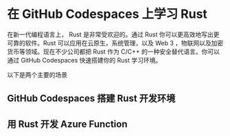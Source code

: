 # **在 GitHub Codespaces 上学习 Rust**

在新一代编程语言上， Rust 是非常受欢迎的。通过 Rust 你可以更高效地写出更可靠的软件。Rust 可以应用在云原生，系统管理，以及 Web 3 ，物联网以及加密货币等领域。现在不少公司都把 Rust 作为 C/C++ 的一种安全替代语言。你可以通过 GitHub Codespaces 快速搭建你的 Rust 学习环境。

以下是两个主要的场景

## **GitHub Codespaces 搭建 Rust 开发环境**



## **用 Rust 开发 Azure Function**